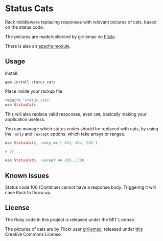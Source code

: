 # Status Cats

Rack middleware replacing responses with relevant pictures of cats, based on the status code.

The pictures are made/collected by girliemac on [Flickr](http://www.flickr.com/photos/girliemac/sets/72157628409467125/detail/)

There is also an [apache module](https://gist.github.com/1476499).

## Usage

Install:

```
gem install status_cats
```

Place inside your rackup file:

``` ruby
require 'status_cats'
use StatusCats
```

This will also replace valid responses, even `200`, basically making your application useless.

You can manage which status codes should be replaced with cats, by using the `:only` and `:except`
options, which take arrays or ranges.

``` ruby
use StatusCats, :only => [ 403, 404, 500 ]

# or ...

use StatusCats, :except => 200...300
```

## Known issues

Status code 100 (Continue) cannot have a response body. Triggering it will case Rack to throw up.

## License

The Ruby code in this project is released under the MIT License.

The pictures of cats are by Flickr user [girliemac](http://www.flickr.com/photos/girliemac/),
released under [this](http://creativecommons.org/licenses/by/2.0/deed.en) Creative Commons License.
